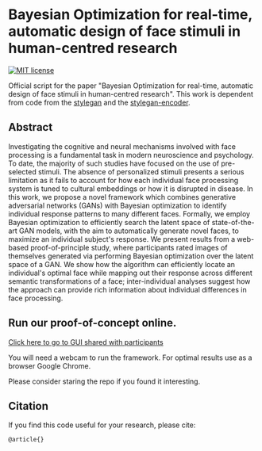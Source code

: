 # Bayesian Optimization for real-time, automatic design of face stimuli in human-centred research
[![MIT license](http://img.shields.io/badge/license-MIT-brightgreen.svg)](https://github.com/PedroFerreiradaCosta/FaceFitOpt/blob/master/LICENSE)

Official script for the paper "Bayesian Optimization for real-time, automatic design of face stimuli in human-centred research".
This work is dependent from code from the [stylegan](https://github.com/NVlabs/stylegan) and the [stylegan-encoder](https://github.com/Puzer/stylegan-encoder).

## Abstract
Investigating the cognitive and neural mechanisms involved with face processing is a fundamental
task in modern neuroscience and psychology. To date, the majority of such studies
have focused on the use of pre-selected stimuli. The absence of personalized stimuli presents
a serious limitation as it fails to account for how each individual face processing system is
tuned to cultural embeddings or how it is disrupted in disease. In this work, we propose
a novel framework which combines generative adversarial networks (GANs) with Bayesian
optimization to identify individual response patterns to many different faces. Formally,
we employ Bayesian optimization to efficiently search the latent space of state-of-the-art
GAN models, with the aim to automatically generate novel faces, to maximize an individual
subject's response. We present results from a web-based proof-of-principle study,
where participants rated images of themselves generated via performing Bayesian optimization
over the latent space of a GAN. We show how the algorithm can efficiently locate an
individual's optimal face while mapping out their response across different semantic transformations
of a face; inter-individual analyses suggest how the approach can provide rich
information about individual differences in face processing.

## Run our proof-of-concept online.
[Click here to go to GUI shared with participants](https://colab.research.google.com/github/PedroFerreiradaCosta/FaceFitOpt/blob/master/FaceFitOpt_Github.ipynb)

You will need a webcam to run the framework. For optimal results use as a browser Google Chrome.

Please consider staring the repo if you found it interesting.


## Citation
If you find this code useful for your research, please cite:

    @article{}
